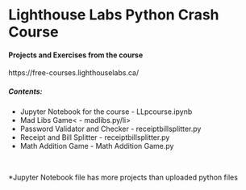 # Lighthouse Labs Python Crash Course
<h4> Projects and Exercises from the course </h4>
https://free-courses.lighthouselabs.ca/
<br>
<h5> Contents: </h5>
<ul>
<li>Jupyter Notebook for the course - LLpcourse.ipynb</li>
<li>Mad Libs Game< - madlibs.py/li>
<li>Password Validator and Checker - receiptbillsplitter.py</li>
<li>Receipt and Bill Splitter - receiptbillsplitter.py</li>
<li>Math Addition Game - Math Addition Game.py</li>
</ul>
<br>
<p>*Jupyter Notebook file has more projects than uploaded python files</p>

